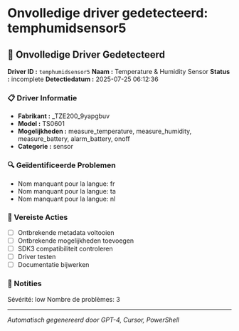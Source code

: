 # Onvolledige driver gedetecteerd: temphumidsensor5

## 🚨 Onvolledige Driver Gedetecteerd

**Driver ID :** `temphumidsensor5`
**Naam :** Temperature & Humidity Sensor
**Status :** incomplete
**Detectiedatum :** 2025-07-25 06:12:36

### 📋 Driver Informatie
- **Fabrikant :** _TZE200_9yapgbuv
- **Model :** TS0601
- **Mogelijkheden :** measure_temperature, measure_humidity, measure_battery, alarm_battery, onoff
- **Categorie :** sensor

### 🔍 Geïdentificeerde Problemen
- Nom manquant pour la langue: fr
- Nom manquant pour la langue: ta
- Nom manquant pour la langue: nl

### 🎯 Vereiste Acties
- [ ] Ontbrekende metadata voltooien
- [ ] Ontbrekende mogelijkheden toevoegen
- [ ] SDK3 compatibiliteit controleren
- [ ] Driver testen
- [ ] Documentatie bijwerken

### 📝 Notities
Sévérité: low
Nombre de problèmes: 3

---
*Automatisch gegenereerd door GPT-4, Cursor, PowerShell*

